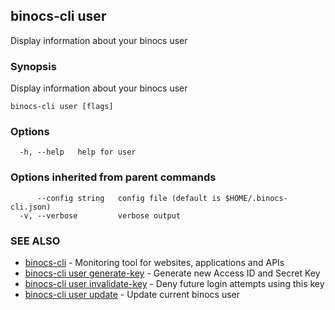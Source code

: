 ## binocs-cli user

Display information about your binocs user

### Synopsis


Display information about your binocs user


```
binocs-cli user [flags]
```

### Options

```
  -h, --help   help for user
```

### Options inherited from parent commands

```
      --config string   config file (default is $HOME/.binocs-cli.json)
  -v, --verbose         verbose output
```

### SEE ALSO

* [binocs-cli](binocs-cli.md)	 - Monitoring tool for websites, applications and APIs
* [binocs-cli user generate-key](binocs-cli_user_generate-key.md)	 - Generate new Access ID and Secret Key
* [binocs-cli user invalidate-key](binocs-cli_user_invalidate-key.md)	 - Deny future login attempts using this key
* [binocs-cli user update](binocs-cli_user_update.md)	 - Update current binocs user

